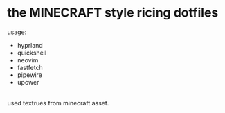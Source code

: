# the MINECRAFT style ricing dotfiles
usage:
- hyprland
- quickshell
- neovim
- fastfetch
- pipewire
- upower
<br>
used textrues from minecraft asset.
